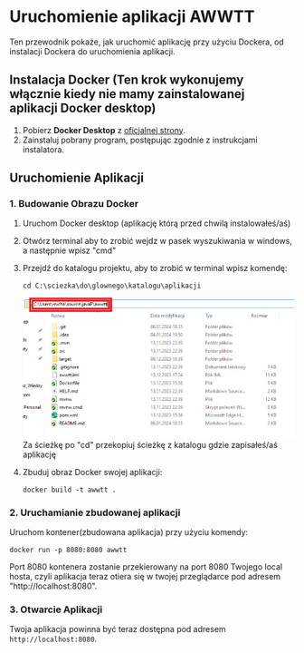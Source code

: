 # Uruchomienie aplikacji AWWTT

Ten przewodnik pokaże, jak uruchomić aplikację przy użyciu Dockera, od instalacji Dockera do uruchomienia aplikacji.

## Instalacja Docker (Ten krok wykonujemy włącznie kiedy nie mamy zainstalowanej aplikacji Docker desktop)

1. Pobierz **Docker Desktop** z [oficjalnej strony](https://www.docker.com/get-started/).
2. Zainstaluj pobrany program, postępując zgodnie z instrukcjami instalatora.

## Uruchomienie Aplikacji

### 1. Budowanie Obrazu Docker
1. Uruchom Docker desktop (aplikację którą przed chwilą instalowałeś/aś)
2. Otwórz terminal aby to zrobić wejdz w pasek wyszukiwania w windows, a następnie wpisz "cmd"
3. Przejdź do katalogu projektu, aby to zrobić w terminal wpisz komendę:
   ```
   cd C:\sciezka\do\glownego\katalogu\aplikacji
   ```
   ![readme-png/copy-path](readme-png/copy-path.png)
   Za ścieżkę po "cd" przekopiuj ścieżkę z katalogu gdzie zapisałeś/aś aplikację

4. Zbuduj obraz Docker swojej aplikacji:
   ```
   docker build -t awwtt .
   ```

### 2. Uruchamianie zbudowanej aplikacji
Uruchom kontener(zbudowana aplikacja) przy użyciu komendy:
```
docker run -p 8080:8080 awwtt
```
Port 8080 kontenera zostanie przekierowany na port 8080 Twojego local hosta, czyli aplikacja teraz otiera się w twojej przeglądarce pod adresem "http://localhost:8080".

### 3. Otwarcie Aplikacji
Twoja aplikacja powinna być teraz dostępna pod adresem `http://localhost:8080`.